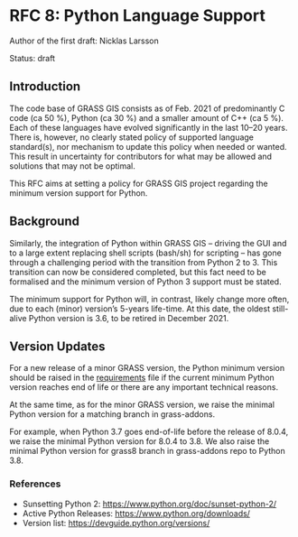 # RFC 8: Python Language Support

Author of the first draft: Nicklas Larsson

Status: draft

## Introduction

The code base of GRASS GIS consists as of Feb. 2021 of predominantly C code
(ca 50 %), Python (ca 30 %) and a smaller amount of C++ (ca 5 %). Each of these
languages have evolved significantly in the last 10–20 years. There is, however,
no clearly stated policy of supported language standard(s), nor mechanism to
update this policy when needed or wanted. This result in uncertainty for
contributors for what may be allowed and solutions that may not be optimal.

This RFC aims at setting a policy for GRASS GIS project regarding the minimum
version support for Python.

## Background

Similarly, the integration of Python within GRASS GIS – driving the GUI and
to a large extent replacing shell scripts (bash/sh) for scripting – has gone
through a challenging period with the transition from Python 2 to 3. This
transition can now be considered completed, but this fact need to be formalised
and the minimum version of Python 3 support must be stated.

The minimum support for Python will, in contrast, likely change more often,
due to each (minor) version’s 5-years life-time. At this date, the oldest
still-alive Python version is 3.6, to be retired in December 2021.

## Version Updates

For a new release of a minor GRASS version, the Python minimum version should
be raised in the [requirements](https://github.com/OSGeo/grass/blob/main/REQUIREMENTS.md#general-requirements)
file if the current minimum Python version reaches end of life or there are any
important technical reasons.

At the same time, as for the minor GRASS version, we raise the minimal Python
version for a matching branch in grass-addons.

For example, when Python 3.7 goes end-of-life before the release of 8.0.4, we
raise the minimal Python version for 8.0.4 to 3.8. We also raise the minimal
Python version for grass8 branch in grass-addons repo to Python 3.8.

### References

* Sunsetting Python 2: <https://www.python.org/doc/sunset-python-2/>
* Active Python Releases: <https://www.python.org/downloads/>
* Version list: <https://devguide.python.org/versions/>

